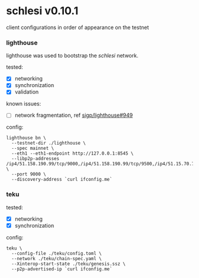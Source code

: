 # schlesi v0.10.1

client configurations in order of appearance on the testnet

### lighthouse

lighthouse was used to bootstrap the _schlesi_ network.

tested:
- [x] networking
- [x] synchronization
- [x] validation

known issues:
- [ ] network fragmentation, ref [sigp/lighthouse#949](https://github.com/sigp/lighthouse/issues/949)

config:

```
lighthouse bn \
  --testnet-dir ./lighthouse \
  --spec mainnet \
  --eth1 --eth1-endpoint http://127.0.0.1:8545 \
  --libp2p-addresses /ip4/51.158.190.99/tcp/9000,/ip4/51.158.190.99/tcp/9500,/ip4/51.15.70.7/tcp/9000,/ip4/51.15.97.240/tcp/9000,/ip4/51.15.97.240/tcp/9500,/ip4/51.15.70.7/tcp/9500 \
  --port 9000 \
  --discovery-address `curl ifconfig.me`
```

### teku

tested:
- [x] networking
- [x] synchronization

config:

```
teku \
  --config-file ./teku/config.toml \
  --network ./teku/chain-spec.yaml \
  --Xinterop-start-state ./teku/genesis.ssz \
  --p2p-advertised-ip `curl ifconfig.me`
  ```
